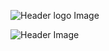 ![Header logo Image](https://github.com/user-attachments/assets/565bdc0c-9ef4-4110-aeb4-6b0d554474c5)

![Header Image](https://github.com/user-attachments/assets/9e8393b5-1e5a-4c99-891a-01dc48b7169c)
